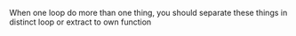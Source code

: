 When one loop do more than one thing, you should separate these things in distinct loop or extract to own function